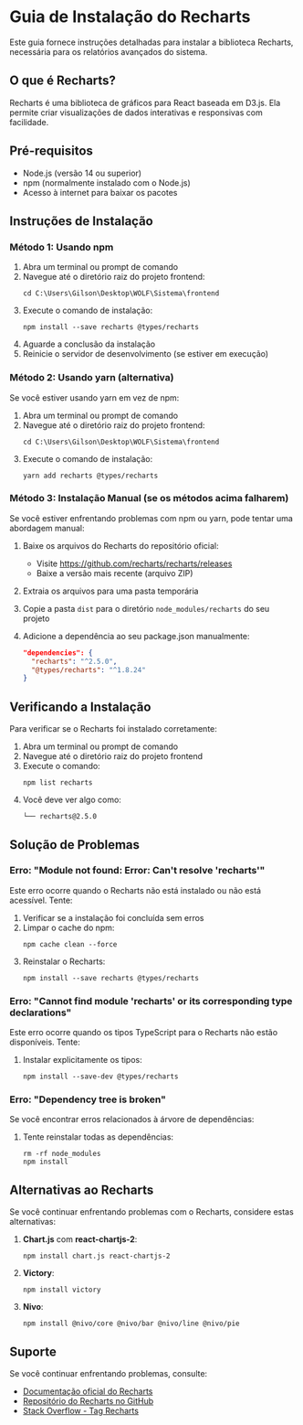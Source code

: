 # Guia de Instalação do Recharts

Este guia fornece instruções detalhadas para instalar a biblioteca Recharts, necessária para os relatórios avançados do sistema.

## O que é Recharts?

Recharts é uma biblioteca de gráficos para React baseada em D3.js. Ela permite criar visualizações de dados interativas e responsivas com facilidade.

## Pré-requisitos

- Node.js (versão 14 ou superior)
- npm (normalmente instalado com o Node.js)
- Acesso à internet para baixar os pacotes

## Instruções de Instalação

### Método 1: Usando npm

1. Abra um terminal ou prompt de comando
2. Navegue até o diretório raiz do projeto frontend:
   ```
   cd C:\Users\Gilson\Desktop\WOLF\Sistema\frontend
   ```
3. Execute o comando de instalação:
   ```
   npm install --save recharts @types/recharts
   ```
4. Aguarde a conclusão da instalação
5. Reinicie o servidor de desenvolvimento (se estiver em execução)

### Método 2: Usando yarn (alternativa)

Se você estiver usando yarn em vez de npm:

1. Abra um terminal ou prompt de comando
2. Navegue até o diretório raiz do projeto frontend:
   ```
   cd C:\Users\Gilson\Desktop\WOLF\Sistema\frontend
   ```
3. Execute o comando de instalação:
   ```
   yarn add recharts @types/recharts
   ```

### Método 3: Instalação Manual (se os métodos acima falharem)

Se você estiver enfrentando problemas com npm ou yarn, pode tentar uma abordagem manual:

1. Baixe os arquivos do Recharts do repositório oficial:
   - Visite https://github.com/recharts/recharts/releases
   - Baixe a versão mais recente (arquivo ZIP)

2. Extraia os arquivos para uma pasta temporária

3. Copie a pasta `dist` para o diretório `node_modules/recharts` do seu projeto

4. Adicione a dependência ao seu package.json manualmente:
   ```json
   "dependencies": {
     "recharts": "^2.5.0",
     "@types/recharts": "^1.8.24"
   }
   ```

## Verificando a Instalação

Para verificar se o Recharts foi instalado corretamente:

1. Abra um terminal ou prompt de comando
2. Navegue até o diretório raiz do projeto frontend
3. Execute o comando:
   ```
   npm list recharts
   ```
4. Você deve ver algo como:
   ```
   └── recharts@2.5.0
   ```

## Solução de Problemas

### Erro: "Module not found: Error: Can't resolve 'recharts'"

Este erro ocorre quando o Recharts não está instalado ou não está acessível. Tente:

1. Verificar se a instalação foi concluída sem erros
2. Limpar o cache do npm:
   ```
   npm cache clean --force
   ```
3. Reinstalar o Recharts:
   ```
   npm install --save recharts @types/recharts
   ```

### Erro: "Cannot find module 'recharts' or its corresponding type declarations"

Este erro ocorre quando os tipos TypeScript para o Recharts não estão disponíveis. Tente:

1. Instalar explicitamente os tipos:
   ```
   npm install --save-dev @types/recharts
   ```

### Erro: "Dependency tree is broken"

Se você encontrar erros relacionados à árvore de dependências:

1. Tente reinstalar todas as dependências:
   ```
   rm -rf node_modules
   npm install
   ```

## Alternativas ao Recharts

Se você continuar enfrentando problemas com o Recharts, considere estas alternativas:

1. **Chart.js** com **react-chartjs-2**:
   ```
   npm install chart.js react-chartjs-2
   ```

2. **Victory**:
   ```
   npm install victory
   ```

3. **Nivo**:
   ```
   npm install @nivo/core @nivo/bar @nivo/line @nivo/pie
   ```

## Suporte

Se você continuar enfrentando problemas, consulte:

- [Documentação oficial do Recharts](https://recharts.org/en-US/)
- [Repositório do Recharts no GitHub](https://github.com/recharts/recharts)
- [Stack Overflow - Tag Recharts](https://stackoverflow.com/questions/tagged/recharts)
